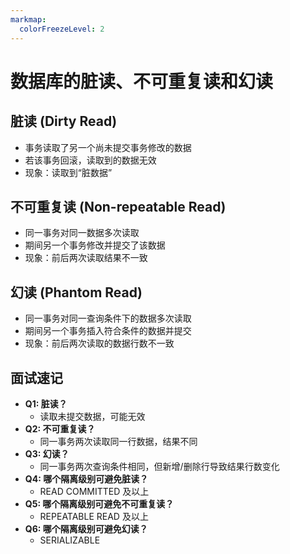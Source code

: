 ```yaml
---
markmap:
  colorFreezeLevel: 2
---
```


# 数据库的脏读、不可重复读和幻读

## 脏读 (Dirty Read)

- 事务读取了另一个尚未提交事务修改的数据
- 若该事务回滚，读取到的数据无效
- 现象：读取到“脏数据”

## 不可重复读 (Non-repeatable Read)

- 同一事务对同一数据多次读取
- 期间另一个事务修改并提交了该数据
- 现象：前后两次读取结果不一致

## 幻读 (Phantom Read)

- 同一事务对同一查询条件下的数据多次读取
- 期间另一个事务插入符合条件的数据并提交
- 现象：前后两次读取的数据行数不一致

## 面试速记

- **Q1: 脏读？**
  - 读取未提交数据，可能无效
- **Q2: 不可重复读？**
  - 同一事务两次读取同一行数据，结果不同
- **Q3: 幻读？**
  - 同一事务两次查询条件相同，但新增/删除行导致结果行数变化
- **Q4: 哪个隔离级别可避免脏读？**
  - READ COMMITTED 及以上
- **Q5: 哪个隔离级别可避免不可重复读？**
  - REPEATABLE READ 及以上
- **Q6: 哪个隔离级别可避免幻读？**
  - SERIALIZABLE
